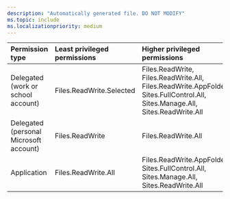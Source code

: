 ```yaml
---
description: "Automatically generated file. DO NOT MODIFY"
ms.topic: include
ms.localizationpriority: medium
---
```


|Permission type|Least privileged permissions|Higher privileged permissions|
|:---|:---|:---|
|Delegated (work or school account)|Files.ReadWrite.Selected|Files.ReadWrite, Files.ReadWrite.All, Files.ReadWrite.AppFolder, Sites.FullControl.All, Sites.Manage.All, Sites.ReadWrite.All|
|Delegated (personal Microsoft account)|Files.ReadWrite|Files.ReadWrite.All|
|Application|Files.ReadWrite.All|Files.ReadWrite.AppFolder, Sites.FullControl.All, Sites.Manage.All, Sites.ReadWrite.All|

